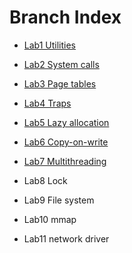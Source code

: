 
# Branch Index

- [Lab1 Utilities](https://github.com/zhayujie/xv6-labs-2020/tree/util)

- [Lab2 System calls](https://github.com/zhayujie/xv6-labs-2020/tree/syscall)

- [Lab3 Page tables](https://github.com/zhayujie/xv6-labs-2020/tree/pgtbl)

- [Lab4 Traps](https://github.com/zhayujie/xv6-labs-2020/tree/traps)

- [Lab5 Lazy allocation](https://github.com/zhayujie/xv6-labs-2020/tree/lazy)

- [Lab6 Copy-on-write](https://github.com/zhayujie/xv6-labs-2020/tree/cow)

- [Lab7 Multithreading](https://github.com/zhayujie/xv6-labs-2020/tree/thread)

- Lab8 Lock

- Lab9 File system

- Lab10 mmap

- Lab11 network driver
